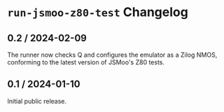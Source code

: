 # `run-jsmoo-z80-test` Changelog

## 0.2 / 2024-02-09

The runner now checks Q and configures the emulator as a Zilog NMOS, conforming to the latest version of JSMoo's Z80 tests.

## 0.1 / 2024-01-10

Initial public release.
